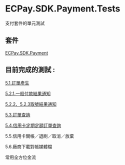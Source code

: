 # ECPay.SDK.Payment.Tests

支付套件的單元測試

## 套件

[ECPay.SDK.Payment](../ECPay.SDK.Payment)

## 目前完成的測試 : 

[5.1.訂單產生](AioCheckOutUnitTest.cs)

[5.2.1.一般付款結果通知](CheckOutFeedbackUnitTest.cs)

[5.2.2、5.2.3取號結果通知](ATMFeedbackUnitTest.cs)

[5.3.訂單查詢](QueryTradeInfoUnitTest.cs)

[5.4.信用卡定期定額訂單查詢](QueryCreditCardPeriodInfoUnitTest.cs)

5.5.信用卡關帳／退刷／取消／放棄

5.6.廠商下載對帳媒體檔

常用全方位金流